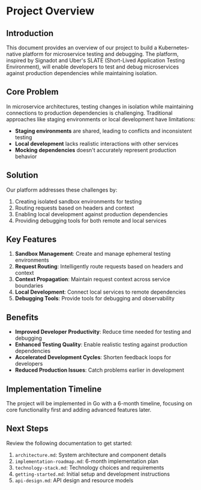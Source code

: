 # Project Overview

## Introduction

This document provides an overview of our project to build a Kubernetes-native platform for microservice testing and debugging. The platform, inspired by Signadot and Uber's SLATE (Short-Lived Application Testing Environment), will enable developers to test and debug microservices against production dependencies while maintaining isolation.

## Core Problem

In microservice architectures, testing changes in isolation while maintaining connections to production dependencies is challenging. Traditional approaches like staging environments or local development have limitations:

- **Staging environments** are shared, leading to conflicts and inconsistent testing
- **Local development** lacks realistic interactions with other services
- **Mocking dependencies** doesn't accurately represent production behavior

## Solution

Our platform addresses these challenges by:

1. Creating isolated sandbox environments for testing
2. Routing requests based on headers and context
3. Enabling local development against production dependencies
4. Providing debugging tools for both remote and local services

## Key Features

1. **Sandbox Management**: Create and manage ephemeral testing environments
2. **Request Routing**: Intelligently route requests based on headers and context
3. **Context Propagation**: Maintain request context across service boundaries
4. **Local Development**: Connect local services to remote dependencies
5. **Debugging Tools**: Provide tools for debugging and observability

## Benefits

- **Improved Developer Productivity**: Reduce time needed for testing and debugging
- **Enhanced Testing Quality**: Enable realistic testing against production dependencies
- **Accelerated Development Cycles**: Shorten feedback loops for developers
- **Reduced Production Issues**: Catch problems earlier in development

## Implementation Timeline

The project will be implemented in Go with a 6-month timeline, focusing on core functionality first and adding advanced features later.

## Next Steps

Review the following documentation to get started:

1. `architecture.md`: System architecture and component details
2. `implementation-roadmap.md`: 6-month implementation plan
3. `technology-stack.md`: Technology choices and requirements
4. `getting-started.md`: Initial setup and development instructions
5. `api-design.md`: API design and resource models

